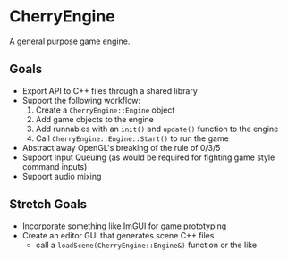 # CherryEngine

A general purpose game engine.

## Goals
- Export API to C++ files through a shared library
- Support the following workflow:
    1. Create a `CherryEngine::Engine` object
    2. Add game objects to the engine
    3. Add runnables with an `init()` and `update()` function to the engine
    4. Call `CherryEngine::Engine::Start()` to run the game
- Abstract away OpenGL's breaking of the rule of 0/3/5
- Support Input Queuing (as would be required for fighting game style command inputs)
- Support audio mixing

## Stretch Goals
- Incorporate something like ImGUI for game prototyping
- Create an editor GUI that generates scene C++ files
    - call a `loadScene(CherryEngine::Engine&)` function or the like
